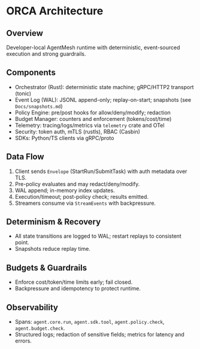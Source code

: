 # ORCA Architecture

## Overview
Developer-local AgentMesh runtime with deterministic, event-sourced execution and strong guardrails.

## Components
- Orchestrator (Rust): deterministic state machine; gRPC/HTTP2 transport (tonic)
- Event Log (WAL): JSONL append-only; replay-on-start; snapshots (see `Docs/snapshots.md`)
- Policy Engine: pre/post hooks for allow/deny/modify; redaction
- Budget Manager: counters and enforcement (tokens/cost/time)
- Telemetry: tracing/logs/metrics via `telemetry` crate and OTel
- Security: token auth, mTLS (rustls), RBAC (Casbin)
- SDKs: Python/TS clients via gRPC/proto

## Data Flow
1. Client sends `Envelope` (StartRun/SubmitTask) with auth metadata over TLS.
2. Pre-policy evaluates and may redact/deny/modify.
3. WAL append; in-memory index updates.
4. Execution/timeout; post-policy check; results emitted.
5. Streamers consume via `StreamEvents` with backpressure.

## Determinism & Recovery
- All state transitions are logged to WAL; restart replays to consistent point.
- Snapshots reduce replay time.

## Budgets & Guardrails
- Enforce cost/token/time limits early; fail closed.
- Backpressure and idempotency to protect runtime.

## Observability
- Spans: `agent.core.run`, `agent.sdk.tool`, `agent.policy.check`, `agent.budget.check`.
- Structured logs; redaction of sensitive fields; metrics for latency and errors.
